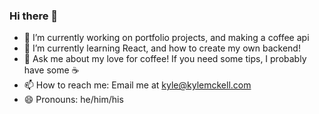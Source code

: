 ### Hi there 👋

- 🔭 I’m currently working on portfolio projects, and making a coffee api
- 🌱 I’m currently learning React, and how to create my own backend!
- 💬 Ask me about my love for coffee! If you need some tips, I probably have some ☕
- 📫 How to reach me: Email me at kyle@kylemckell.com
- 😄 Pronouns: he/him/his

